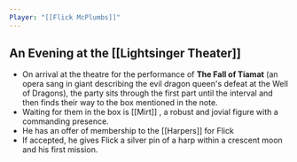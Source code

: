 ```yaml
---
Player: "[[Flick McPlumbs]]"
---
```


## An Evening at the [[Lightsinger Theater]]
- On arrival at the theatre for the performance of **The Fall of Tiamat** (an opera sang in giant describing the evil dragon queen's defeat at the Well of Dragons), the party sits through the first part until the interval and then finds their way to the box mentioned in the note. 
- Waiting for them in the box is [[Mirt]] , a robust and jovial figure with a commanding presence. 
- He has an offer of membership to the [[Harpers]] for Flick 
- If accepted, he gives Flick a silver pin of a harp within a crescent moon and his first mission. 